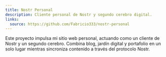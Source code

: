 ```yaml
---
title: Nostr Personal
description: Cliente personal de Nostr y segundo cerebro digital.
links:
  source: https://github.com/Fabricio333/nostr-personal
---
```


Este proyecto impulsa mi sitio web personal, actuando como un cliente de Nostr y un segundo cerebro. Combina blog, jardín digital y portafolio en un solo lugar mientras sincroniza contenido a través del protocolo Nostr.
